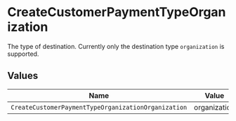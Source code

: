# CreateCustomerPaymentTypeOrganization

The type of destination. Currently only the destination type `organization` is supported.


## Values

| Name                                                | Value                                               |
| --------------------------------------------------- | --------------------------------------------------- |
| `CreateCustomerPaymentTypeOrganizationOrganization` | organization                                        |